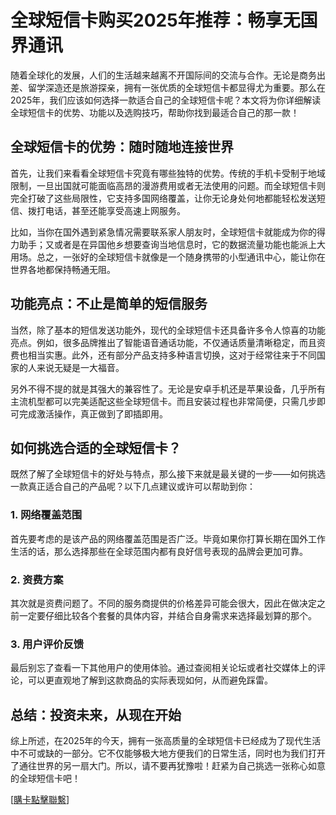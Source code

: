 # 全球短信卡购买2025年推荐：畅享无国界通讯

随着全球化的发展，人们的生活越来越离不开国际间的交流与合作。无论是商务出差、留学深造还是旅游探亲，拥有一张优质的全球短信卡都显得尤为重要。那么在2025年，我们应该如何选择一款适合自己的全球短信卡呢？本文将为你详细解读全球短信卡的优势、功能以及选购技巧，帮助你找到最适合自己的那一款！

## 全球短信卡的优势：随时随地连接世界

首先，让我们来看看全球短信卡究竟有哪些独特的优势。传统的手机卡受制于地域限制，一旦出国就可能面临高昂的漫游费用或者无法使用的问题。而全球短信卡则完全打破了这些局限性，它支持多国网络覆盖，让你无论身处何地都能轻松发送短信、拨打电话，甚至还能享受高速上网服务。

比如，当你在国外遇到紧急情况需要联系家人朋友时，全球短信卡就能成为你的得力助手；又或者是在异国他乡想要查询当地信息时，它的数据流量功能也能派上大用场。总之，一张好的全球短信卡就像是一个随身携带的小型通讯中心，能让你在世界各地都保持畅通无阻。

## 功能亮点：不止是简单的短信服务

当然，除了基本的短信发送功能外，现代的全球短信卡还具备许多令人惊喜的功能亮点。例如，很多品牌推出了智能语音通话功能，不仅通话质量清晰稳定，而且资费也相当实惠。此外，还有部分产品支持多种语言切换，这对于经常往来于不同国家的人来说无疑是一大福音。

另外不得不提的就是其强大的兼容性了。无论是安卓手机还是苹果设备，几乎所有主流机型都可以完美适配这些全球短信卡。而且安装过程也非常简便，只需几步即可完成激活操作，真正做到了即插即用。

## 如何挑选合适的全球短信卡？

既然了解了全球短信卡的好处与特点，那么接下来就是最关键的一步——如何挑选一款真正适合自己的产品呢？以下几点建议或许可以帮助到你：

### 1. 网络覆盖范围
首先要考虑的是该产品的网络覆盖范围是否广泛。毕竟如果你打算长期在国外工作生活的话，那么选择那些在全球范围内都有良好信号表现的品牌会更加可靠。

### 2. 资费方案
其次就是资费问题了。不同的服务商提供的价格差异可能会很大，因此在做决定之前一定要仔细比较各个套餐的具体内容，并结合自身需求来选择最划算的那个。

### 3. 用户评价反馈
最后别忘了查看一下其他用户的使用体验。通过查阅相关论坛或者社交媒体上的评论，可以更直观地了解到这款商品的实际表现如何，从而避免踩雷。

## 总结：投资未来，从现在开始

综上所述，在2025年的今天，拥有一张高质量的全球短信卡已经成为了现代生活中不可或缺的一部分。它不仅能够极大地方便我们的日常生活，同时也为我们打开了通往世界的另一扇大门。所以，请不要再犹豫啦！赶紧为自己挑选一张称心如意的全球短信卡吧！

[[購卡點擊聯繫](https://t.me/s/esim1088)]